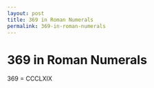 ```yaml
---
layout: post
title: 369 in Roman Numerals
permalink: 369-in-roman-numerals
---
```


# 369 in Roman Numerals

369 = CCCLXIX
